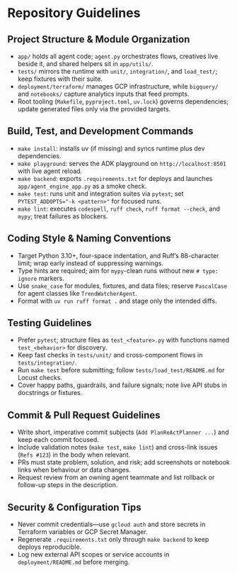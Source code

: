 # Repository Guidelines

## Project Structure & Module Organization
- `app/` holds all agent code; `agent.py` orchestrates flows, creatives live beside it, and shared helpers sit in `app/utils/`.
- `tests/` mirrors the runtime with `unit/`, `integration/`, and `load_test/`; keep fixtures with their suite.
- `deployment/terraform/` manages GCP infrastructure, while `bigquery/` and `notebooks/` capture analytics inputs that feed prompts.
- Root tooling (`Makefile`, `pyproject.toml`, `uv.lock`) governs dependencies; update generated files only via the provided targets.

## Build, Test, and Development Commands
- `make install`: installs uv (if missing) and syncs runtime plus dev dependencies.
- `make playground`: serves the ADK playground on `http://localhost:8501` with live agent reload.
- `make backend`: exports `.requirements.txt` for deploys and launches `app/agent_engine_app.py` as a smoke check.
- `make test`: runs unit and integration suites via `pytest`; set `PYTEST_ADDOPTS="-k <pattern>"` for focused runs.
- `make lint`: executes `codespell`, `ruff check`, `ruff format --check`, and `mypy`; treat failures as blockers.

## Coding Style & Naming Conventions
- Target Python 3.10+, four-space indentation, and Ruff’s 88-character limit; wrap early instead of suppressing warnings.
- Type hints are required; aim for `mypy`-clean runs without new `# type: ignore` markers.
- Use `snake_case` for modules, fixtures, and data files; reserve `PascalCase` for agent classes like `TrendWatcherAgent`.
- Format with `uv run ruff format .` and stage only the intended diffs.

## Testing Guidelines
- Prefer `pytest`; structure files as `test_<feature>.py` with functions named `test_<behavior>` for discovery.
- Keep fast checks in `tests/unit/` and cross-component flows in `tests/integration/`.
- Run `make test` before submitting; follow `tests/load_test/README.md` for Locust checks.
- Cover happy paths, guardrails, and failure signals; note live API stubs in docstrings or fixtures.

## Commit & Pull Request Guidelines
- Write short, imperative commit subjects (`Add PlanReActPlanner ...`) and keep each commit focused.
- Include validation notes (`make test`, `make lint`) and cross-link issues (`Refs #123`) in the body when relevant.
- PRs must state problem, solution, and risk; add screenshots or notebook links when behaviour or data changes.
- Request review from an owning agent teammate and list rollback or follow-up steps in the description.

## Security & Configuration Tips
- Never commit credentials—use `gcloud auth` and store secrets in Terraform variables or GCP Secret Manager.
- Regenerate `.requirements.txt` only through `make backend` to keep deploys reproducible.
- Log new external API scopes or service accounts in `deployment/README.md` before merging.
